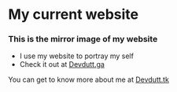 # My current website
### This is the mirror image of my website

- I use my website to portray my self
- Check it out at [Devdutt.ga](http://devdutt.ga)

You can get to know more about me at [Devdutt.tk](http://devdutt.tk)

